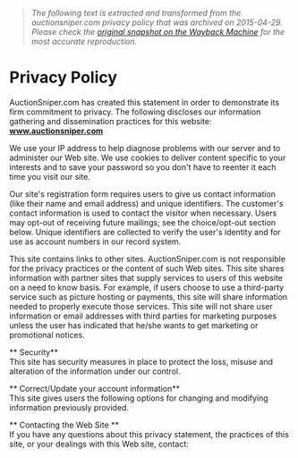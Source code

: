 > *The following text is extracted and transformed from the auctionsniper.com privacy policy that was archived on 2015-04-29. Please check the [original snapshot on the Wayback Machine](https://web.archive.org/web/20150429142625id_/http%3A//www.auctionsniper.com/privacy.aspx) for the most accurate reproduction.*

# Privacy Policy

AuctionSniper.com has created this statement in order to demonstrate its firm commitment to privacy. The following discloses our information gathering and dissemination practices for this website: **www.auctionsniper.com**

We use your IP address to help diagnose problems with our server and to administer our Web site. We use cookies to deliver content specific to your interests and to save your password so you don't have to reenter it each time you visit our site.

Our site's registration form requires users to give us contact information (like their name and email address) and unique identifiers. The customer's contact information is used to contact the visitor when necessary. Users may opt-out of receiving future mailings; see the choice/opt-out section below. Unique identifiers are collected to verify the user's identity and for use as account numbers in our record system.

This site contains links to other sites. AuctionSniper.com is not responsible for the privacy practices or the content of such Web sites. This site shares information with partner sites that supply services to users of this website on a need to know basis. For example, if users choose to use a third-party service such as picture hosting or payments, this site will share information needed to properly execute those services. This site will not share user information or email addresses with third parties for marketing purposes unless the user has indicated that he/she wants to get marketing or promotional notices.

** Security**  
This site has security measures in place to protect the loss, misuse and alteration of the information under our control.

** Correct/Update your account information**  
This site gives users the following options for changing and modifying information previously provided.

** Contacting the Web Site **   
If you have any questions about this privacy statement, the practices of this site, or your dealings with this Web site, contact:
